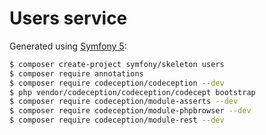 # Users service

Generated using [Symfony 5](https://symfony.com/doc/5.0/setup.html):

```sh
$ composer create-project symfony/skeleton users
$ composer require annotations
$ composer require codeception/codeception --dev
$ php vendor/codeception/codeception/codecept bootstrap
$ composer require codeception/module-asserts --dev
$ composer require codeception/module-phpbrowser --dev
$ composer require codeception/module-rest --dev
```
